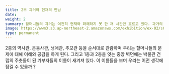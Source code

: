```yaml
---
title: 2부 과거와 현재의 만남
date: 
weight: 2
summary: 할머니들의 과거는 여전히 현재와 화해하지 못 한 채 시간만 흐르고 있다. 과거의 역사를 들여다보고 이를 극복하기 위해 현재의 우리가 어떤 활동을 하고 있는지 알아본다.(현재 전시콘텐츠는 정비중입니다.)
image: https://wwm3.s3.ap-northeast-2.amazonaws.com/exhibition/ex-02/s0-item1.png
type: permanent
---
```


2층의 역사관, 운동사관, 생애관, 추모관 등을 순서대로 관람하며 우리는 할머니들의 문제에 대해 이해와 공감을 하게 된다. 
그리고 1층과 2층을 잇는 중앙 벽면에는 박물관 건립의 주춧돌이 된 기부자들의 이름이 새겨져 있다. 
이 이름들을 보며 우리는 어떤 생각에 잠길 수 있을까 ?